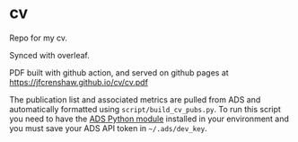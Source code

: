 # cv

Repo for my cv.

Synced with overleaf.

PDF built with github action, and served on github pages at <https://jfcrenshaw.github.io/cv/cv.pdf>

The publication list and associated metrics are pulled from ADS and automatically formatted using `script/build_cv_pubs.py`.
To run this script you need to have the [ADS Python module](https://github.com/andycasey/ads/) installed in your environment and you must save your ADS API token in `~/.ads/dev_key`.
